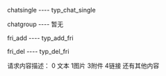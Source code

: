 
chatsingle
    ---- typ_chat_single



chatgroup
    ---- 暂无



fri_add
    ---- typ_add_fri


fri_del
    ---- typ_del_fri



请求内容描述：
0 文本 1图片 3附件 4链接   还有其他内容










